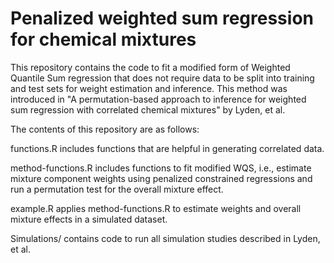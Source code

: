 # Penalized weighted sum regression for chemical mixtures
This repository contains the code to fit a modified form of Weighted Quantile Sum regression that does not require data to be split into training and test sets for weight estimation and inference. This method was introduced in "A permutation-based approach to inference for weighted sum regression with correlated chemical mixtures" by Lyden, et al.

The contents of this repository are as follows:

functions.R includes functions that are helpful in generating correlated data.

method-functions.R includes functions to fit modified WQS, i.e., estimate mixture component weights using penalized constrained regressions and run a permutation test for the overall mixture effect.

example.R applies method-functions.R to estimate weights and overall mixture effects in a simulated dataset.

Simulations/ contains code to run all simulation studies described in Lyden, et al.

